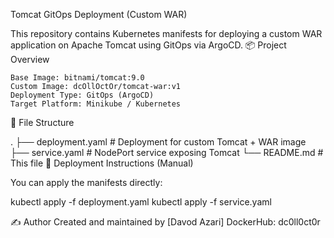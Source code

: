 Tomcat GitOps Deployment (Custom WAR)

This repository contains Kubernetes manifests for deploying a custom WAR application on Apache Tomcat using GitOps via ArgoCD.
📦 Project Overview

    Base Image: bitnami/tomcat:9.0
    Custom Image: dcOllOctOr/tomcat-war:v1
    Deployment Type: GitOps (ArgoCD)
    Target Platform: Minikube / Kubernetes

📁 File Structure

. ├── deployment.yaml # Deployment for custom Tomcat + WAR image ├── service.yaml # NodePort service exposing Tomcat └── README.md # This file
🚀 Deployment Instructions (Manual)

You can apply the manifests directly:

kubectl apply -f deployment.yaml
kubectl apply -f service.yaml


✍ Author
Created and maintained by [Davod Azari]
DockerHub: dc0ll0ct0r


